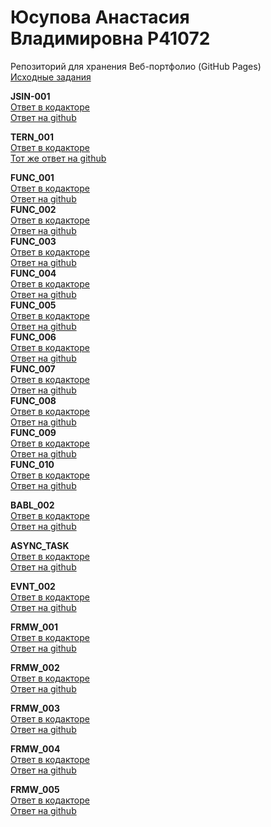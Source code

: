 # Юсупова Анастасия Владимировна Р41072
Репозиторий для хранения Веб-портфолио (GitHub Pages)<br/>
<a href=https://github.com/GossJS/ifmo-2019/tree/tasks-2020-spring>Исходные задания</a><br/>


<b>JSIN-001</b><br/>
<a href='https://www.kodaktor.ru/?!=a278422_bc965'>Ответ в кодакторе</a><br/>
<a href='https://github.com/AnastasiiaIusupova/tasks/blob/master/JSIN-001'>Ответ на github</a><br/>

<b>TERN_001</b><br/>
<a href='https://kodaktor.ru/?!=tern_a8fdc'>Ответ в кодакторе</a><br/>
<a href='https://github.com/AnastasiiaIusupova/tasks/blob/master/TERN_001'>Тот же ответ на github</a><br/>

<b>FUNC_001</b><br/>
<a href='https://kodaktor.ru/?!=task_func_88587'> Ответ в кодакторе</a> <br/>
<a href='https://github.com/AnastasiiaIusupova/tasks/blob/master/FUNC_001'> Ответ на github</a> <br/>
<b>FUNC_002</b><br/>
<a href='https://kodaktor.ru/?!=func_df975'>Ответ в кодакторе</a> <br/>
<a href='https://github.com/AnastasiiaIusupova/tasks/blob/master/FUNC_002'>Ответ на github</a> <br/>
<b>FUNC_003</b><br/>
<a href='https://kodaktor.ru/?!=func_4f3f4'>Ответ в кодакторе</a> <br/>
<a href='https://github.com/AnastasiiaIusupova/tasks/blob/master/FUNC_003'>Ответ на github</a> <br/>
<b>FUNC_004</b><br/>
<a href='https://kodaktor.ru/?!=func_9d802'>Ответ в кодакторе</a> <br/>
<a href='https://github.com/AnastasiiaIusupova/tasks/blob/master/FUNC_004'>Ответ на github</a> <br/>
<b>FUNC_005</b><br/>
<a href='https://kodaktor.ru/?!=func_77ae2'>Ответ в кодакторе</a> <br/>
<a href='https://github.com/AnastasiiaIusupova/tasks/blob/master/FUNC_005'>Ответ на github</a> <br/>
<b>FUNC_006</b><br/>
<a href='https://kodaktor.ru/?!=func_d4043'>Ответ в кодакторе</a> <br/>
<a href='https://github.com/AnastasiiaIusupova/tasks/blob/master/FUNC_006'>Ответ на github</a> <br/>
<b>FUNC_007</b><br/>
<a href='https://kodaktor.ru/?!=func_1f5dc'>Ответ в кодакторе</a> <br/>
<a href='https://github.com/AnastasiiaIusupova/tasks/blob/master/FUNC_007'>Ответ на github</a> <br/>
<b>FUNC_008</b><br/>
<a href='https://kodaktor.ru/?!=func_d55bf'>Ответ в кодакторе</a> <br/>
<a href='https://github.com/AnastasiiaIusupova/tasks/blob/master/FUNC_008'>Ответ на github</a> <br/>
<b>FUNC_009</b><br/>
<a href='https://kodaktor.ru/?!=func_0f5a7'>Ответ в кодакторе</a> <br/>
<a href='https://github.com/AnastasiiaIusupova/tasks/blob/master/FUNC_009'>Ответ на github</a> <br/>
<b>FUNC_010</b><br/>
<a href='https://kodaktor.ru/?!=func_880ec'>Ответ в кодакторе</a> <br/>
<a href='https://github.com/AnastasiiaIusupova/tasks/blob/master/FUNC_009'>Ответ на github</a> <br/>

<b>BABL_002</b><br/>
<a href='https://kodaktor.ru/bind02032018_35be2'>Ответ в кодакторе</a> <br/>
<a href='https://github.com/AnastasiiaIusupova/tasks/blob/master/BABL_002'>Ответ на github</a> <br/>

<b>ASYNC_TASK</b><br/>
<a href='https://www.kodaktor.ru/b97387c'>Ответ в кодакторе</a> <br/>
<a href='https://github.com/AnastasiiaIusupova/tasks/blob/master/ASYNC_TASK'>Ответ на github</a> <br/>

<b>EVNT_002</b><br/>
<a href='https://kodaktor.ru/custom_07000'>Ответ в кодакторе</a> <br/>
<a href='https://github.com/AnastasiiaIusupova/tasks/blob/master/EVNT_002'>Ответ на github</a> <br/>

<b>FRMW_001</b><br/>
<a href='https://kodaktor.ru/react_state_cbc26'>Ответ в кодакторе</a> <br/>
<a href='https://github.com/AnastasiiaIusupova/tasks/blob/master/EVNT_002'>Ответ на github</a> <br/>

<b>FRMW_002</b><br/>
<a href='https://kodaktor.ru/frmw_6c82c'>Ответ в кодакторе</a> <br/>
<a href='https://github.com/AnastasiiaIusupova/tasks/blob/master/FRMW_002'>Ответ на github</a> <br/>

<b>FRMW_003</b><br/>
<a href='https://kodaktor.ru/frmw_f7916'>Ответ в кодакторе</a> <br/>
<a href='https://github.com/AnastasiiaIusupova/tasks/blob/master/FRMW_003'>Ответ на github</a> <br/>

<b>FRMW_004</b><br/>
<a href='https://kodaktor.ru/frmw_eb69f'>Ответ в кодакторе</a> <br/>
<a href='https://github.com/AnastasiiaIusupova/tasks/blob/master/FRMW_004'>Ответ на github</a> <br/>

<b>FRMW_005</b><br/>
<a href='https://kodaktor.ru/frmw_5a631'>Ответ в кодакторе</a> <br/>
<a href='https://github.com/AnastasiiaIusupova/tasks/blob/master/FRMW_005'>Ответ на github</a> <br/>
